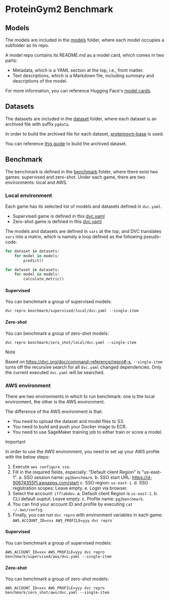 # ProteinGym2 Benchmark

## Models

The models are included in the [models](models/) folder, where each model occupies a subfolder as its repo.

A model repo contains its README.md as a model card, which comes in two parts:
- Metadata, which is a YAML section at the top, i.e., front matter.
- Text descriptions, which is a Markdown file, including summary and descriptions of the model.

For more information, you can reference Hugging Face's [model cards](https://huggingface.co/docs/hub/en/model-cards).

## Datasets

The datasets are included in the [dataset](datasets/) folder, where each dataset is an archived file with suffix `pgdata`.

In order to build the archived file for each dataset, [proteingym-base](https://github.com/ProteinGym/proteingym-base) is used.

You can reference [this guide](https://github.com/ProteinGym/proteingym-base?tab=readme-ov-file#archive-data) to build the archived dataset.

## Benchmark

The benchmark is defined in the [benchmark](benchmark/) folder, where there exist two games: supervised and zero-shot. Under each game, there are two environments: local and AWS.

### Local environment

Each game has its selected list of models and datasets defined in `dvc.yaml`.

- Supervised game is defined in this [dvc.yaml](benchmark/supervised/local/dvc.yaml)
- Zero-shot game is defined in this [dvc.yaml](benchmark/zero_shot/local/dvc.yaml)

The models and datasets are defined in `vars` at the top, and DVC translates `vars` into a matrix, which is namely a loop defined as the following pseudo-code:

```python
for dataset in datasets:
    for model in models:
        predict()

for dataset in datasets:
    for model in models:
        calculate_metric()
```

#### Supervised

You can benchmark a group of supervised models:
```shell
dvc repro benchmark/supervised/local/dvc.yaml --single-item
```

#### Zero-shot

You can benchmark a group of zero-shot models:
```shell
dvc repro benchmark/zero_shot/local/dvc.yaml --single-item
```

> [!NOTE]
> Based on https://dvc.org/doc/command-reference/repro#-s, `--single-item` turns off the recursive search for all `dvc.yaml` changed dependencies. Only the current executed `dvc.yaml` will be searched.

### AWS environment

There are two environments in which to run benchmark: one is the local environment, the other is the AWS environment.

The difference of the AWS environment is that:
* You need to upload the dataset and model files to S3.
* You need to build and push your Docker image to ECR.
* You need to use SageMaker training job to either train or score a model.

> [!IMPORTANT]
> In order to use the AWS environment, you need to set up your AWS profile with the below steps:
> 1. Execute `aws configure sso`.
> 2. Fill in the required fields, especially: "Default client Region" is "us-east-1".
>   a. SSO session name: `pg2benchmark`.
>   b. SSO start URL: https://d-90674355f1.awsapps.com/start
>   c. SSO region: `us-east-1`.
>   d. SSO registration scopes: Leave empty.
>   e. Login via browser.
> 2. Select the account: `ifflabdev`.
>   a. Default client Region is `us-east-1`.
>   b. CLI default ouptut: Leave empty.
>   c. Profile name: `pg2benchmark`.
> 4. You can find your account ID and profile by executing `cat ~/.aws/config`.
> 5. Finally, you can run `dvc repro` with environment variables in each game: `AWS_ACCOUNT_ID=xxx AWS_PROFILE=yyy dvc repro`

#### Supervised

You can benchmark a group of supervised models:
```shell
AWS_ACCOUNT_ID=xxx AWS_PROFILE=yyy dvc repro benchmark/supervised/aws/dvc.yaml --single-item
```

#### Zero-shot

You can benchmark a group of zero-shot models:
```shell
AWS_ACCOUNT_ID=xxx AWS_PROFILE=yyy dvc repro benchmark/zero_shot/aws/dvc.yaml --single-item
```



